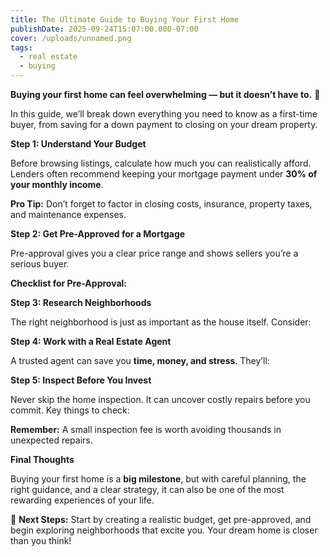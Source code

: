 ```yaml
---
title: The Ultimate Guide to Buying Your First Home
publishDate: 2025-09-24T15:07:00.000-07:00
cover: /uploads/unnamed.png
tags:
  - real estate
  - buying
---
```

**Buying your first home can feel overwhelming — but it doesn’t have to.** 🏡

In this guide, we’ll break down everything you need to know as a first-time buyer, from saving for a down payment to closing on your dream property.

**Step 1: Understand Your Budget**

Before browsing listings, calculate how much you can realistically afford. Lenders often recommend keeping your mortgage payment under **30% of your monthly income**.

**Pro Tip:** Don’t forget to factor in closing costs, insurance, property taxes, and maintenance expenses.

**Step 2: Get Pre-Approved for a Mortgage**

Pre-approval gives you a clear price range and shows sellers you’re a serious buyer.

**Checklist for Pre-Approval:**

**Step 3: Research Neighborhoods**

The right neighborhood is just as important as the house itself. Consider:

**Step 4: Work with a Real Estate Agent**

A trusted agent can save you **time, money, and stress**. They’ll:

**Step 5: Inspect Before You Invest**

Never skip the home inspection. It can uncover costly repairs before you commit. Key things to check:

**Remember:** A small inspection fee is worth avoiding thousands in unexpected repairs.

**Final Thoughts**

Buying your first home is a **big milestone**, but with careful planning, the right guidance, and a clear strategy, it can also be one of the most rewarding experiences of your life.

🏡 **Next Steps:** Start by creating a realistic budget, get pre-approved, and begin exploring neighborhoods that excite you. Your dream home is closer than you think!
